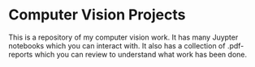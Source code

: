 # Computer Vision Projects

This is a repository of my computer vision work.  It has many Juypter notebooks which you can interact with.  It also has a collection of .pdf-reports which you can review to understand what work has been done.